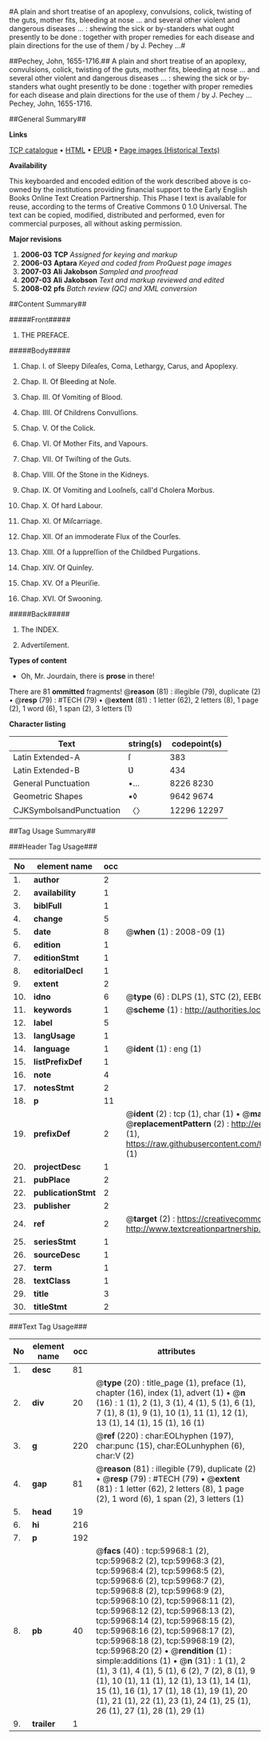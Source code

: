 #A plain and short treatise of an apoplexy, convulsions, colick, twisting of the guts, mother fits, bleeding at nose ... and several other violent and dangerous diseases ... : shewing the sick or by-standers what ought presently to be done : together with proper remedies for each disease and plain directions for the use of them / by J. Pechey ...#

##Pechey, John, 1655-1716.##
A plain and short treatise of an apoplexy, convulsions, colick, twisting of the guts, mother fits, bleeding at nose ... and several other violent and dangerous diseases ... : shewing the sick or by-standers what ought presently to be done : together with proper remedies for each disease and plain directions for the use of them / by J. Pechey ...
Pechey, John, 1655-1716.

##General Summary##

**Links**

[TCP catalogue](http://www.ota.ox.ac.uk/tcp/)  • 
[HTML](http://tei.it.ox.ac.uk/tcp/Texts-HTML/free/A53/A53917.html)  • 
[EPUB](http://tei.it.ox.ac.uk/tcp/Texts-EPUB/free/A53/A53917.epub) • 
[Page images (Historical Texts)](https://data.historicaltexts.jisc.ac.uk/view?pubId=eebo-12350463e&pageId=eebo-12350463e-59968-1)

**Availability**

This keyboarded and encoded edition of the
	       work described above is co-owned by the institutions
	       providing financial support to the Early English Books
	       Online Text Creation Partnership. This Phase I text is
	       available for reuse, according to the terms of Creative
	       Commons 0 1.0 Universal. The text can be copied,
	       modified, distributed and performed, even for
	       commercial purposes, all without asking permission.

**Major revisions**

1. __2006-03__ __TCP__ *Assigned for keying and markup*
1. __2006-03__ __Aptara__ *Keyed and coded from ProQuest page images*
1. __2007-03__ __Ali Jakobson__ *Sampled and proofread*
1. __2007-03__ __Ali Jakobson__ *Text and markup reviewed and edited*
1. __2008-02__ __pfs__ *Batch review (QC) and XML conversion*

##Content Summary##

#####Front#####

1. THE
PREFACE.

#####Body#####

1. Chap. I. of Sleepy Diſeaſes, Coma, Lethargy,
Carus, and Apoplexy.

1. Chap. II. Of Bleeding at Noſe.

1. Chap. III. Of Vomiting of Blood.

1. Chap. IIII. Of Childrens Convulſions.

1. Chap. V. Of the Colick.

1. Chap. VI. Of Mother Fits, and Vapours.

1. Chap. VII. Of Twiſting of the Guts.

1. Chap. VIII. Of the Stone in the Kidneys.

1. Chap. IX. Of Vomiting and Looſneſs, call'd Cholera
Morbus.

1. Chap. X. Of hard Labour.

1. Chap. XI. Of Miſcarriage.

1. Chap. XII. Of an immoderate Flux of the
Courſes.

1. Chap. XIII. Of a ſuppreſſion of the Childbed
Purgations.

1. Chap. XIV. Of Quinſey.

1. Chap. XV. Of a Pleuriſie.

1. Chap. XVI. Of Swooning.

#####Back#####

1. The INDEX.

1. Advertiſement.

**Types of content**

  * Oh, Mr. Jourdain, there is **prose** in there!

There are 81 **ommitted** fragments! 
 @__reason__ (81) : illegible (79), duplicate (2)  •  @__resp__ (79) : #TECH (79)  •  @__extent__ (81) : 1 letter (62), 2 letters (8), 1 page (2), 1 word (6), 1 span (2), 3 letters (1)

**Character listing**


|Text|string(s)|codepoint(s)|
|---|---|---|
|Latin Extended-A|ſ|383|
|Latin Extended-B|Ʋ|434|
|General Punctuation|•…|8226 8230|
|Geometric Shapes|▪◊|9642 9674|
|CJKSymbolsandPunctuation|〈〉|12296 12297|

##Tag Usage Summary##

###Header Tag Usage###

|No|element name|occ|attributes|
|---|---|---|---|
|1.|__author__|2||
|2.|__availability__|1||
|3.|__biblFull__|1||
|4.|__change__|5||
|5.|__date__|8| @__when__ (1) : 2008-09 (1)|
|6.|__edition__|1||
|7.|__editionStmt__|1||
|8.|__editorialDecl__|1||
|9.|__extent__|2||
|10.|__idno__|6| @__type__ (6) : DLPS (1), STC (2), EEBO-CITATION (1), OCLC (1), VID (1)|
|11.|__keywords__|1| @__scheme__ (1) : http://authorities.loc.gov/ (1)|
|12.|__label__|5||
|13.|__langUsage__|1||
|14.|__language__|1| @__ident__ (1) : eng (1)|
|15.|__listPrefixDef__|1||
|16.|__note__|4||
|17.|__notesStmt__|2||
|18.|__p__|11||
|19.|__prefixDef__|2| @__ident__ (2) : tcp (1), char (1)  •  @__matchPattern__ (2) : ([0-9\-]+):([0-9IVX]+) (1), (.+) (1)  •  @__replacementPattern__ (2) : http://eebo.chadwyck.com/downloadtiff?vid=$1&page=$2 (1), https://raw.githubusercontent.com/textcreationpartnership/Texts/master/tcpchars.xml#$1 (1)|
|20.|__projectDesc__|1||
|21.|__pubPlace__|2||
|22.|__publicationStmt__|2||
|23.|__publisher__|2||
|24.|__ref__|2| @__target__ (2) : https://creativecommons.org/publicdomain/zero/1.0/ (1), http://www.textcreationpartnership.org/docs/. (1)|
|25.|__seriesStmt__|1||
|26.|__sourceDesc__|1||
|27.|__term__|1||
|28.|__textClass__|1||
|29.|__title__|3||
|30.|__titleStmt__|2||


###Text Tag Usage###

|No|element name|occ|attributes|
|---|---|---|---|
|1.|__desc__|81||
|2.|__div__|20| @__type__ (20) : title_page (1), preface (1), chapter (16), index (1), advert (1)  •  @__n__ (16) : 1 (1), 2 (1), 3 (1), 4 (1), 5 (1), 6 (1), 7 (1), 8 (1), 9 (1), 10 (1), 11 (1), 12 (1), 13 (1), 14 (1), 15 (1), 16 (1)|
|3.|__g__|220| @__ref__ (220) : char:EOLhyphen (197), char:punc (15), char:EOLunhyphen (6), char:V (2)|
|4.|__gap__|81| @__reason__ (81) : illegible (79), duplicate (2)  •  @__resp__ (79) : #TECH (79)  •  @__extent__ (81) : 1 letter (62), 2 letters (8), 1 page (2), 1 word (6), 1 span (2), 3 letters (1)|
|5.|__head__|19||
|6.|__hi__|216||
|7.|__p__|192||
|8.|__pb__|40| @__facs__ (40) : tcp:59968:1 (2), tcp:59968:2 (2), tcp:59968:3 (2), tcp:59968:4 (2), tcp:59968:5 (2), tcp:59968:6 (2), tcp:59968:7 (2), tcp:59968:8 (2), tcp:59968:9 (2), tcp:59968:10 (2), tcp:59968:11 (2), tcp:59968:12 (2), tcp:59968:13 (2), tcp:59968:14 (2), tcp:59968:15 (2), tcp:59968:16 (2), tcp:59968:17 (2), tcp:59968:18 (2), tcp:59968:19 (2), tcp:59968:20 (2)  •  @__rendition__ (1) : simple:additions (1)  •  @__n__ (31) : 1 (1), 2 (1), 3 (1), 4 (1), 5 (1), 6 (2), 7 (2), 8 (1), 9 (1), 10 (1), 11 (1), 12 (1), 13 (1), 14 (1), 15 (1), 16 (1), 17 (1), 18 (1), 19 (1), 20 (1), 21 (1), 22 (1), 23 (1), 24 (1), 25 (1), 26 (1), 27 (1), 28 (1), 29 (1)|
|9.|__trailer__|1||
